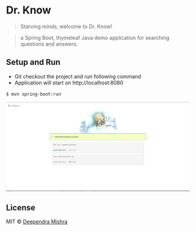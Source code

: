 # Dr. Know
> Starving minds, welcome to Dr. Know! 

> a Spring Boot, thymeleaf Java demo application for searching questions and answers.

## Setup and Run
- Git checkout the project and run following command
- Application will start on http://localhost:8080

```shell
$ mvn spring-boot:run
```

<img src="./src/main/resources/static/images/snapshot.png"><br>


## License

MIT © [Deependra Mishra](https://www.linkedin.com/in/deependrax/)